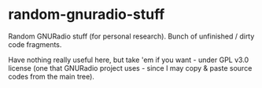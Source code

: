 # random-gnuradio-stuff
Random GNURadio stuff (for personal research). Bunch of unfinished / dirty code fragments.

Have nothing really useful here, but take 'em if you want - under GPL v3.0 license (one that GNURadio project uses - since I may copy & paste source codes from the main tree).
